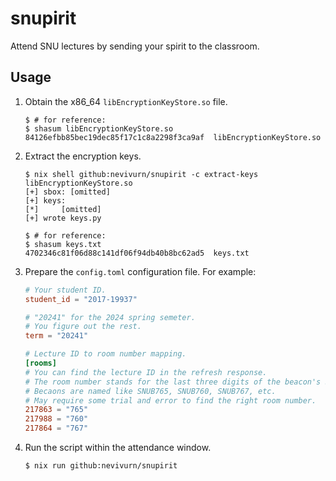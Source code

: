 # snupirit

Attend SNU lectures by sending your spirit to the classroom.

## Usage

1. Obtain the x86_64 `libEncryptionKeyStore.so` file.

   ```console
   $ # for reference:
   $ shasum libEncryptionKeyStore.so
   84126efbb85bec19dec85f17c1c8a2298f3ca9af  libEncryptionKeyStore.so
   ```

2. Extract the encryption keys.

   ```console
   $ nix shell github:nevivurn/snupirit -c extract-keys libEncryptionKeyStore.so
   [+] sbox: [omitted]
   [+] keys:
   [*]     [omitted]
   [+] wrote keys.py

   $ # for reference:
   $ shasum keys.txt
   4702346c81f06d88c141df06f94db40b8bc62ad5  keys.txt
   ```

3. Prepare the `config.toml` configuration file. For example:

   ```toml
   # Your student ID.
   student_id = "2017-19937"

   # "20241" for the 2024 spring semeter.
   # You figure out the rest.
   term = "20241"

   # Lecture ID to room number mapping.
   [rooms]
   # You can find the lecture ID in the refresh response.
   # The room number stands for the last three digits of the beacon's SSID.
   # Becaons are named like SNUB765, SNUB760, SNUB767, etc.
   # May require some trial and error to find the right room number.
   217863 = "765"
   217988 = "760"
   217864 = "767"
   ```

4. Run the script within the attendance window.

   ```console
   $ nix run github:nevivurn/snupirit
   ```
